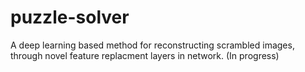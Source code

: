 # puzzle-solver

A deep learning based method for reconstructing scrambled images, through novel feature replacment layers in network. (In progress) 
